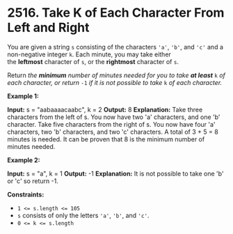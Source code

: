 # 2516. Take K of Each Character From Left and Right 

You are given a string `s` consisting of the characters `'a'`, `'b'`, and `'c'` and a non-negative integer `k`. Each minute, you may take either the **leftmost** character of `s`, or the **rightmost** character of `s`.

Return _the **minimum** number of minutes needed for you to take **at least**_ `k` _of each character, or return_ `-1` _if it is not possible to take_ `k` _of each character._

**Example 1:**

**Input:** s = "aabaaaacaabc", k = 2
**Output:** 8
**Explanation:** 
Take three characters from the left of s. You now have two 'a' characters, and one 'b' character.
Take five characters from the right of s. You now have four 'a' characters, two 'b' characters, and two 'c' characters.
A total of 3 + 5 = 8 minutes is needed.
It can be proven that 8 is the minimum number of minutes needed.

**Example 2:**

**Input:** s = "a", k = 1
**Output:** -1
**Explanation:** It is not possible to take one 'b' or 'c' so return -1.

**Constraints:**

- `1 <= s.length <= 105`
- `s` consists of only the letters `'a'`, `'b'`, and `'c'`.
- `0 <= k <= s.length`